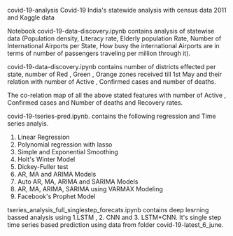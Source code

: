 covid-19-analysis
Covid-19 India's statewide analysis with census data 2011 and Kaggle data

Notebook covid-19-data-discovery.ipynb contains analysis of statewise data (Population density, Literacy rate, Elderly population Rate, Number of International Airports per State, How busy the international Airports are in terms of number of passengers traveling per million through it).

covid-19-data-discovery.ipynb contains number of districts effected per state, number of Red , Green , Orange zones received till 1st May and their relation with number of Active , Confirmed cases and number of deaths.

The co-relation map of all the above stated features with number of Active , Confirmed cases and Number of deaths and Recovery rates.

covid-19-tseries-pred.ipynb. contains the following regression and Time series analyis.

1. Linear Regression
2. Polynomial regression with lasso
3. Simple and Exponential Smoothing 
4. Holt's Winter Model
5. Dickey-Fuller test
6. AR, MA and ARIMA Models
7. Auto AR, MA, ARIMA and SARIMA Models
8. AR, MA, ARIMA, SARIMA  using VARMAX Modeling
9. Facebook's Prophet Model

tseries_analysis_full_singlestep_forecats.ipynb contains deep lesrning bassed analysis using 1.LSTM , 2. CNN and 3. LSTM+CNN. It's single step time series based prediction using data from folder covid-19-latest_6_june.  
